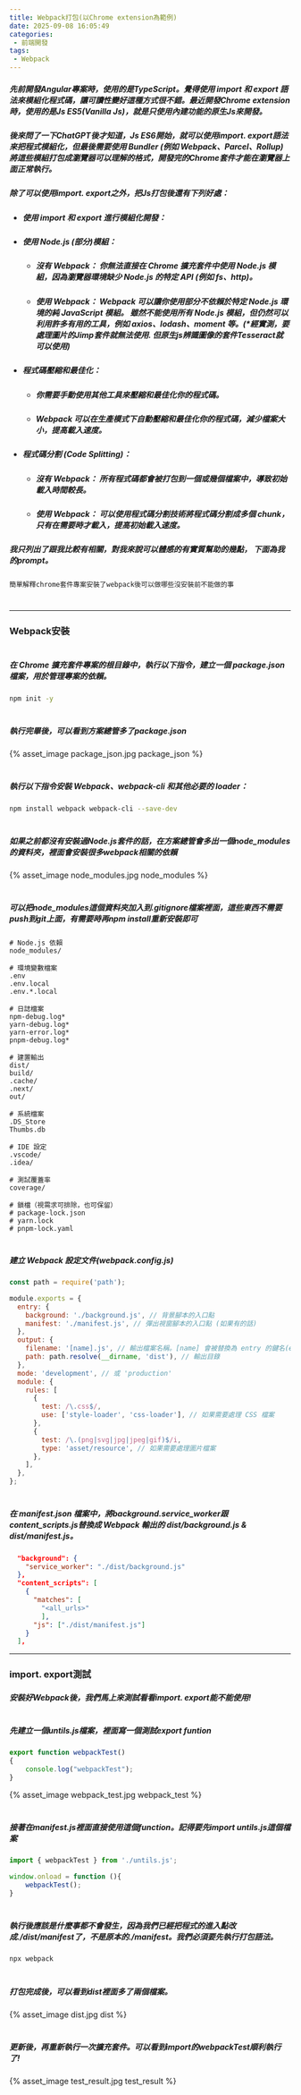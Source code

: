 ```yaml
---
title: Webpack打包(以Chrome extension為範例)
date: 2025-09-08 16:05:49
categories:
 - 前端開發
tags:
 - Webpack
---
```

##### 先前開發Angular專案時，使用的是TypeScript。覺得使用 import 和 export 語法來模組化程式碼，讓可讀性變好這種方式很不錯。最近開發Chrome extension時，使用的是Js ES5(Vanilla Js)，就是只使用內建功能的原生Js來開發。
<!-- more -->
##### 後來問了一下ChatGPT後才知道，Js ES6開始，就可以使用import. export語法來把程式模組化，但最後需要使用 Bundler (例如 Webpack、Parcel、Rollup) 將這些模組打包成瀏覽器可以理解的格式，開發完的Chrome套件才能在瀏覽器上面正常執行。
##### 除了可以使用import. export之外，把Js打包後還有下列好處：
* ##### 使用 import 和 export 進行模組化開發：
* ##### 使用 Node.js (部分)模組：
    * ##### 沒有 Webpack： 你無法直接在 Chrome 擴充套件中使用 Node.js 模組，因為瀏覽器環境缺少 Node.js 的特定 API (例如 fs、http)。
    * ##### 使用 Webpack： Webpack 可以讓你使用部分不依賴於特定 Node.js 環境的純 JavaScript 模組。 雖然不能使用所有 Node.js 模組，但仍然可以利用許多有用的工具，例如 axios、lodash、moment 等。(*經實測，要處理圖片的Jimp套件就無法使用. 但原生js辨識圖像的套件Tesseract就可以使用)
* ##### 程式碼壓縮和最佳化：
    * ##### 你需要手動使用其他工具來壓縮和最佳化你的程式碼。
    * ##### Webpack 可以在生產模式下自動壓縮和最佳化你的程式碼，減少檔案大小，提高載入速度。
* ##### 程式碼分割 (Code Splitting)：
    * ##### 沒有 Webpack： 所有程式碼都會被打包到一個或幾個檔案中，導致初始載入時間較長。
    * ##### 使用 Webpack： 可以使用程式碼分割技術將程式碼分割成多個 chunk，只有在需要時才載入，提高初始載入速度。
##### 我只列出了跟我比較有相關，對我來說可以體感的有實質幫助的幾點， 下面為我的prompt。
``` text
簡單解釋chrome套件專案安裝了webpack後可以做哪些沒安裝前不能做的事
```
#
#
#
#
---
### Webpack安裝
#
#
#
#
##### 在 Chrome 擴充套件專案的根目錄中，執行以下指令，建立一個 package.json 檔案，用於管理專案的依賴。
```bash
npm init -y
```
#
#
#
#
##### 執行完畢後，可以看到方案總管多了package.json
{% asset_image package_json.jpg package_json %}
#
#
#
#
##### 執行以下指令安裝 Webpack、webpack-cli 和其他必要的 loader：
```bash
npm install webpack webpack-cli --save-dev
```
#
#
#
#
##### 如果之前都沒有安裝過Node.js套件的話，在方案總管會多出一個node_modules的資料夾，裡面會安裝很多webpack相關的依賴
{% asset_image node_modules.jpg node_modules %}
#
#
#
#
##### 可以把node_modules這個資料夾加入到.gitignore檔案裡面，這些東西不需要push到git上面，有需要時再npm install重新安裝即可
```plaintext
# Node.js 依賴
node_modules/

# 環境變數檔案
.env
.env.local
.env.*.local

# 日誌檔案
npm-debug.log*
yarn-debug.log*
yarn-error.log*
pnpm-debug.log*

# 建置輸出
dist/
build/
.cache/
.next/
out/

# 系統檔案
.DS_Store
Thumbs.db

# IDE 設定
.vscode/
.idea/

# 測試覆蓋率
coverage/

# 鎖檔（視需求可排除，也可保留）
# package-lock.json
# yarn.lock
# pnpm-lock.yaml
```
#
#
#
#
##### 建立 Webpack 設定文件(webpack.config.js)
```javascript
const path = require('path');

module.exports = {
  entry: {
    background: './background.js', // 背景腳本的入口點
    manifest: './manifest.js', // 彈出視窗腳本的入口點 (如果有的話)
  },
  output: {
    filename: '[name].js', // 輸出檔案名稱。[name] 會被替換為 entry 的鍵名(ex: background.js, manifest.js)
    path: path.resolve(__dirname, 'dist'), // 輸出目錄
  },
  mode: 'development', // 或 'production'
  module: {
    rules: [
      {
        test: /\.css$/,
        use: ['style-loader', 'css-loader'], // 如果需要處理 CSS 檔案
      },
      {
        test: /\.(png|svg|jpg|jpeg|gif)$/i,
        type: 'asset/resource', // 如果需要處理圖片檔案
      },
    ],
  },
};
```
#
#
#
#
##### 在 manifest.json 檔案中，將background.service_worker跟content_scripts.js替換成 Webpack 輸出的 dist/background.js & dist/manifest.js。
```json
  "background": {
    "service_worker": "./dist/background.js"
  }, 
  "content_scripts": [
    {
      "matches": [
        "<all_urls>"
	    ],
      "js": ["./dist/manifest.js"]
    }
  ],
```
---
### import. export測試
##### 安裝好Webpack後，我們馬上來測試看看import. export能不能使用!
#
#
#
#
##### 先建立一個untils.js檔案，裡面寫一個測試export funtion
```javascript
export function webpackTest()
{
    console.log("webpackTest");
}
```
{% asset_image webpack_test.jpg webpack_test %}
#
#
#
#
##### 接著在manifest.js裡面直接使用這個function。記得要先import untils.js這個檔案
```javascript
import { webpackTest } from './untils.js';

window.onload = function (){
    webpackTest();
}
```
#
#
#
#
##### 執行後應該是什麼事都不會發生，因為我們已經把程式的進入點改成./dist/manifest了，不是原本的./manifest。我們必須要先執行打包語法。
```bash
npx webpack
```
#
#
#
#
##### 打包完成後，可以看到dist裡面多了兩個檔案。
{% asset_image dist.jpg dist %}
#
#
#
#
##### 更新後，再重新執行一次擴充套件。可以看到import的webpackTest順利執行了!
{% asset_image test_result.jpg test_result %}